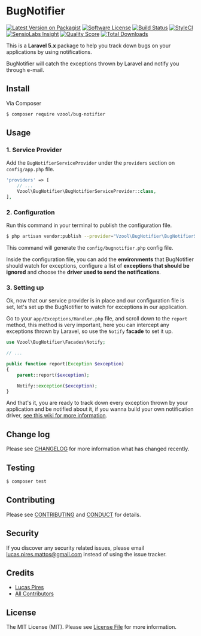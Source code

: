 # BugNotifier

[![Latest Version on Packagist][ico-version]][link-packagist]
[![Software License][ico-license]](LICENSE.md)
[![Build Status][ico-travis]][link-travis]
[![StyleCI][ico-styleci]][link-styleci]
[![SensioLabs Insight][ico-sensiolabs]][link-sensiolabs]
[![Quality Score][ico-code-quality]][link-code-quality]
[![Total Downloads][ico-downloads]][link-downloads]

This is a **Laravel 5.x** package to help you track down bugs on your applications by using notifications.

BugNotifier will catch the exceptions thrown by Laravel and notify you through e-mail.

## Install

Via Composer

``` bash
$ composer require vzool/bug-notifier
```

## Usage

### 1. Service Provider
Add the `BugNotifierServiceProvider` under the `providers` section on `config/app.php` file.

``` php
'providers' => [
    // ...
    Vzool\BugNotifier\BugNotifierServiceProvider::class,
],
```

### 2. Configuration
Run this command in your terminal to publish the configuration file.

``` bash
$ php artisan vendor:publish --provider="Vzool\BugNotifier\BugNotifierServiceProvider"
```

This command will generate the `config/bugnotifier.php` config file.

Inside the configuration file, you can add the **environments** that BugNotifier should watch for exceptions,
configure a list of **exceptions that should be ignored** and choose the **driver used to send the notifications**.

### 3. Setting up
Ok, now that our service provider is in place and our configuration file is set,
let's set up the BugNotifier to watch for exceptions in our application.

Go to your `app/Exceptions/Handler.php` file, and scroll down to the `report` method, this method is very important,
here you can intercept any exceptions thrown by Laravel, so use the `Notify` **facade** to set it up.

``` php
use Vzool\BugNotifier\Facades\Notify;

// ...

public function report(Exception $exception)
{
    parent::report($exception);

    Notify::exception($exception);
}
```

And that's it, you are ready to track down every exception thrown by your application and be notified about it, if you wanna build your own notification driver, [see this wiki for more information][link-wiki].

## Change log

Please see [CHANGELOG](CHANGELOG.md) for more information what has changed recently.

## Testing

``` bash
$ composer test
```

## Contributing

Please see [CONTRIBUTING](CONTRIBUTING.md) and [CONDUCT](CONDUCT.md) for details.

## Security

If you discover any security related issues, please email lucas.pires.mattos@gmail.com instead of using the issue tracker.

## Credits

- [Lucas Pires][link-author]
- [All Contributors][link-contributors]

## License

The MIT License (MIT). Please see [License File](LICENSE.md) for more information.

[ico-version]: https://img.shields.io/packagist/v/flyingluscas/bug-notifier.svg?style=flat-square
[ico-license]: https://img.shields.io/badge/license-MIT-brightgreen.svg?style=flat-square
[ico-travis]: https://img.shields.io/travis/flyingluscas/Laravel-BugNotifier/master.svg?style=flat-square
[ico-styleci]: https://styleci.io/repos/68256859/shield?branch=master
[ico-scrutinizer]: https://img.shields.io/scrutinizer/coverage/g/flyingluscas/Laravel-BugNotifier.svg?style=flat-square
[ico-sensiolabs]: https://img.shields.io/sensiolabs/i/6206548d-8d81-438b-9b64-74c2bb1e412c.svg?style=flat-square
[ico-code-quality]: https://img.shields.io/scrutinizer/g/flyingluscas/Laravel-BugNotifier.svg?style=flat-square
[ico-downloads]: https://img.shields.io/packagist/dt/flyingluscas/bug-notifier.svg?style=flat-square

[link-packagist]: https://packagist.org/packages/flyingluscas/bug-notifier
[link-travis]: https://travis-ci.org/flyingluscas/Laravel-BugNotifier
[link-styleci]: https://styleci.io/repos/68256859
[link-scrutinizer]: https://scrutinizer-ci.com/g/flyingluscas/Laravel-BugNotifier/code-structure
[link-sensiolabs]: https://insight.sensiolabs.com/projects/6206548d-8d81-438b-9b64-74c2bb1e412c
[link-code-quality]: https://scrutinizer-ci.com/g/flyingluscas/Laravel-BugNotifier
[link-downloads]: https://packagist.org/packages/flyingluscas/bug-notifier
[link-author]: https://github.com/flyingluscas
[link-contributors]: ../../contributors
[link-wiki]: https://github.com/flyingluscas/Laravel-BugNotifier/wiki/Custom-Drivers
